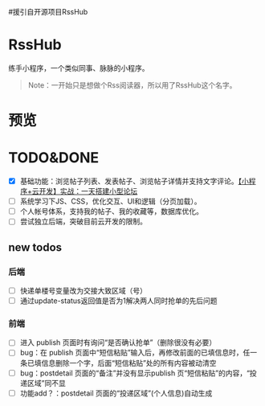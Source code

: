 #援引自开源项目RssHub
# RssHub
练手小程序，一个类似同事、脉脉的小程序。

> Note：一开始只是想做个Rss阅读器，所以用了RssHub这个名字。

# 预览

# TODO&DONE
- [x] 基础功能：浏览帖子列表、发表帖子、浏览帖子详情并支持文字评论。[【小程序+云开发】实战：一天搭建小型论坛
](https://segmentfault.com/a/1190000017171840)
- [ ] 系统学习下JS、CSS，优化交互、UI和逻辑（分页加载）。
- [ ] 个人帐号体系，支持我的帖子、我的收藏等，数据库优化。
- [ ] 尝试独立后端，突破目前云开发的限制。

## new todos
### 后端
- [ ] 快递单楼号变量改为交接大致区域（号）
- [ ] 通过update-status返回值是否为1解决两人同时抢单的先后问题

### 前端
- [ ] 进入 publish 页面时有询问“是否确认抢单”（删除很没有必要）
- [ ] bug：在 publish 页面中“短信粘贴”输入后，再修改前面的已填信息时，任一条已填信息删除一个字，后面“短信粘贴”处的所有内容被动清空
- [ ] bug：postdetail 页面的“备注”并没有显示publish 页“短信粘贴”的内容，“投递区域”同不显
- [ ] 功能add？：postdetail 页面的“投递区域”(个人信息)自动生成